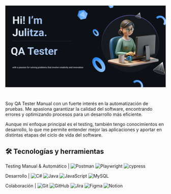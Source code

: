 <!-- # <img src="https://media.giphy.com/media/lonWFYfXEhH9dGnyX0/giphy.gif?cid=ecf05e47raygtgssy6k835xeglijlcbih4bfvh9e325jqsqn&ep=v1_stickers_search&rid=giphy.gif&ct=s" width="200"/>  -->

![Banner de Julitza Vera](banner-github-julitza.png)
#
Soy QA Tester Manual con un fuerte interés en la automatización de pruebas. Me apasiona garantizar la calidad del software, encontrando errores y optimizando procesos para un desarrollo más eficiente.

Aunque mi enfoque principal es el testing, también tengo conocimientos en desarrollo, lo que me permite entender mejor las aplicaciones y aportar en distintas etapas del ciclo de vida del software.

## 🛠️ Tecnologías y herramientas
Testing Manual & Automático | ![Postman](https://img.shields.io/badge/Postman-FF6C37?style=for-the-badge&logo=postman&logoColor=white)
![Playwright](https://img.shields.io/badge/-playwright-%232EAD33?style=for-the-badge&logo=playwright&logoColor=white)
![cypress](https://img.shields.io/badge/-cypress-%23E5E5E5?style=for-the-badge&logo=cypress&logoColor=058a5e)

Desarrollo |
![C#](https://img.shields.io/badge/c%23-%23239120.svg?style=for-the-badge&logo=csharp&logoColor=white)
![Java](https://img.shields.io/badge/java-%23ED8B00.svg?style=for-the-badge&logo=openjdk&logoColor=white)
![JavaScript](https://img.shields.io/badge/javascript-%23323330.svg?style=for-the-badge&logo=javascript&logoColor=%23F7DF1E)
![MySQL](https://img.shields.io/badge/mysql-%2300f.svg?style=for-the-badge&logo=mysql&logoColor=white)

Colaboración |
![Git](https://img.shields.io/badge/git-%23F05033.svg?style=for-the-badge&logo=git&logoColor=white)
![GitHub](https://img.shields.io/badge/github-%23121011.svg?style=for-the-badge&logo=github&logoColor=white)
![Jira](https://img.shields.io/badge/jira-%230A0FFF.svg?style=for-the-badge&logo=jira&logoColor=white)
![Figma](https://img.shields.io/badge/figma-%23F24E1E.svg?style=for-the-badge&logo=figma&logoColor=white)
![Notion](https://img.shields.io/badge/Notion-%23000000.svg?style=for-the-badge&logo=notion&logoColor=white)